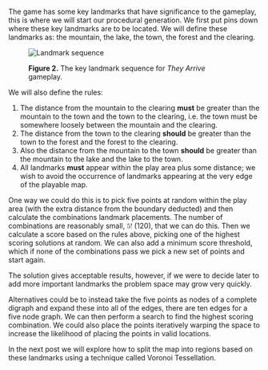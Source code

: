 The game has some key landmarks that have significance to the gameplay, this is where we will start our
procedural generation. We first put pins down where these key landmarks are to be located. We will define
these landmarks as: the mountain, the lake, the town, the forest and the clearing.

<figure>
    <img src="/procedural-terrain-generation/img/landmarks.svg" alt="Landmark sequence"/>
    <p><strong>Figure 2.</strong> The key landmark sequence for <em>They Arrive</em> gameplay.
</figure>

We will also define the rules:

1. The distance from the mountain to the clearing **must** be greater than the mountain to the
town and the town to the clearing, i.e. the town must be somewhere loosely between the mountain and the
clearing.
2. The distance from the town to the clearing **should** be greater than the town to the forest
and the forest to the clearing.
3. Also the distance from the mountain to the town **should** be greater than the mountain to
the lake and the lake to the town.
4. All landmarks **must** appear within the play area plus some distance; we wish to avoid
the occurrence of landmarks appearing at the very edge of the playable map.

One way we could do this is to pick five points at random within the play area (with the extra distance
from the boundary deducted) and then calculate the combinations landmark placements. The number of
combinations are reasonably small, <math><mn>5</mn><mo>!</mo></math> (120), that we can do this. Then we
calculate a score based on the rules above, picking one of the highest scoring solutions at random. We
can also add a minimum score threshold, which if none of the combinations pass we pick a new set of
points and start again.

<figure>
    <div id="random-landmarks-interactive-figure"></div>
</figure>

The solution gives acceptable results, however, if we were to decide later to add more important landmarks
the problem space may grow very quickly.

Alternatives could be to instead take the five points as nodes of a complete digraph and expand these
into all of the edges, there are ten edges for a five node graph. We can then perform a search
to find the highest scoring combination. We could also place the points iteratively warping the space
to increase the likelihood of placing the points in valid locations.

In the next post we will explore how to split the map into regions based on these landmarks using a
technique called Voronoi Tessellation.
